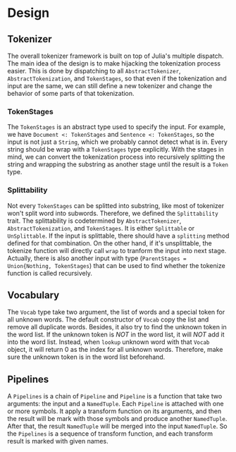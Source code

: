 # Design

## Tokenizer

The overall tokenizer framework is built on top of Julia's multiple dispatch.
 The main idea of the design is to make hijacking the tokenization process easier.
 This is done by dispatching to all `AbstractTokenizer`, `AbstractTokenization`, and
 `TokenStages`, so that even if the tokenization and input are the same, we can still
 define a new tokenizer and change the behavior of some parts of that tokenization.

### TokenStages

The `TokenStages` is an abstract type used to specify the input. For example, we have
 `Document <: TokenStages` and `Sentence <: TokenStages`, so the input is not just a
 `String`, which we probably cannot detect what is in. Every string should be wrap
 with a `TokenStages` type explicitly. With the stages in mind, we can convert the
 tokenization process into recursively splitting the string and wrapping the substring
 as another stage until the result is a `Token` type.

### Splittability

Not every `TokenStages` can be splitted into substring, like most of tokenizer won't split
 word into subwords. Therefore, we defined the `Splittability` trait. The splittability is
 codetermined by `AbstractTokenizer`, `AbstractTokenization`, and `TokenStages`. It is either
 `Splittable` or `UnSplittable`. If the input is splittable, there should have a `splitting`
 method defined for that combination. On the other hand, if it's unsplittable, the tokenize
 function will directly call `wrap` to tranform the input into next stage. Actually, there is
 also another input with type (`ParentStages = Union{Nothing, TokenStages`) that can be used
 to find whether the tokenize function is called recursively.


## Vocabulary

The `Vocab` type take two argument, the list of words and a special token for all unknown words.
 The default constructor of `Vocab` copy the list and remove all duplicate words. Besides, it
 also try to find the unknown token in the word list. If the unknown token is *NOT* in the word list,
 it will *NOT* add it into the word list. Instead, when `lookup` unknown word with that `Vocab` object,
 it will return 0 as the index for all unknown words. Therefore, make sure the unknown token is in the
 word list beforehand.


## Pipelines

A `Pipelines` is a chain of `Pipeline` and `Pipeline` is a function that take two arguments:
 the input and a `NamedTuple`. Each `Pipeline` is attached with one or more symbols. It apply
 a transform function on its arguments, and then the result will be mark with those symbols and
 produce another `NamedTuple`. After that, the result `NamedTuple` will be merged into the input
 `NamedTuple`. So the `Pipelines` is a sequence of transform function, and each transform result is
 marked with given names.
 
 

